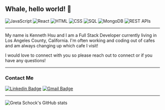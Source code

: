 ## Whale, hello world! 🐳 

![JavaScript](https://img.shields.io/badge/JavaScript-525+_Hours-success)
![React](https://img.shields.io/badge/React-165+_Hours-9cf)
![HTML](https://img.shields.io/badge/HTML-40+_Hours-red)
![CSS](https://img.shields.io/badge/CSS-65+_Hours-blueviolet)
![SQL](https://img.shields.io/badge/SQL-30+_Hours-informational)
![MongoDB](https://img.shields.io/badge/MongoDB-10+_Hours-green)
![REST APIs](https://img.shields.io/badge/REST_APIs-20+_Hours-important)

---
My name is Kenneth Hsu and I am a Full Stack Developer currently living in Los Angeles County, California. I'm often working and coding out of cafes and am always changing up which cafe I visit!

I would love to connect with you so please reach out to connect or if you have any questions!

<!-- <table align="right">
 <tr><td><a href="README.md" target="_blank">🇺🇸 English</a></td></tr>
 <tr><td><a href="README_ch.md" target="_blank">🇹🇼 Chinese</a></td></tr>
</table> -->

<!-- - 🌐 [www.keihsu.dev](http://www.keihsu.dev/)
- 🔭 I’m currently looking for work as a **Web Developer** || **Software Engineer**
- 🌱 I’m currently learning **Typescript** and **Mobile Development**
- 💬 Ask me about **web development, coding bootcamps, skiing, and quality puns**
- 🌎 Former exchange student 🇺🇸 → 🇧🇷 2013/2014
- 😉  #unfor<strong>Greta</strong>ble -->


---
### Contact Me
[![Linkedin Badge](https://img.shields.io/badge/-Kenneth_Hsu-blue?style=flat-square&logo=Linkedin&logoColor=white&link=https://www.linkedin.com/in/keihsu/)](https://www.linkedin.com/in/keihsu/)
[![Gmail Badge](https://img.shields.io/badge/-kenneth@keihsu.dev-d14836?style=flat-square&logo=Gmail&logoColor=white&link=mailto:kenneth@keihsu.dev)](mailto:kenneth@keihsu.dev)

---
![Greta Schock's GitHub stats](https://github-readme-stats.vercel.app/api?username=keihsu&show_icons=true&theme=vue&count_private=true)

